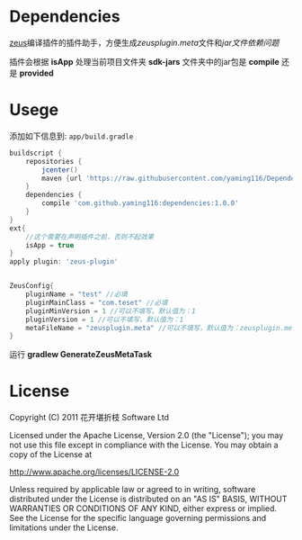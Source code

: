 Dependencies
====

[zeus](https://github.com/iReaderAndroid/ZeusPlugin)编译插件的插件助手，方便生成*zeusplugin.meta*文件和*jar文件依赖问题*

插件会根据 **isApp** 处理当前项目文件夹 **sdk-jars** 文件夹中的jar包是 **compile** 还是 **provided**

Usege
===

添加如下信息到: `app/build.gradle`

```gradle
buildscript {
    repositories {
        jcenter()
        maven {url 'https://raw.githubusercontent.com/yaming116/Dependencies/master/repo'}
    }
    dependencies {
        compile 'com.github.yaming116:dependencies:1.0.0'
    }
}
ext{
    //这个需要在声明插件之前，否则不起效果
    isApp = true
}
apply plugin: 'zeus-plugin'


ZeusConfig{
    pluginName = "test" //必填
    pluginMainClass = "com.teset" //必填
    pluginMinVersion = 1 //可以不填写，默认值为：1
    pluginVersion = 1 //可以不填写，默认值为：1
    metaFileName = "zeusplugin.meta" //可以不填写，默认值为：zeusplugin.meta
}

```

运行 **gradlew GenerateZeusMetaTask**


License
===

Copyright (C) 2011 花开堪折枝 Software Ltd

Licensed under the Apache License, Version 2.0 (the "License");
you may not use this file except in compliance with the License.
You may obtain a copy of the License at

   http://www.apache.org/licenses/LICENSE-2.0

Unless required by applicable law or agreed to in writing, software
distributed under the License is distributed on an "AS IS" BASIS,
WITHOUT WARRANTIES OR CONDITIONS OF ANY KIND, either express or implied.
See the License for the specific language governing permissions and
limitations under the License.
